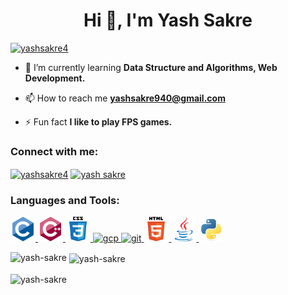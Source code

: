 <h1 align="center">Hi 👋, I'm Yash Sakre</h1>

<p align="left"> <a href="https://twitter.com/yashsakre4" target="blank"><img src="https://img.shields.io/twitter/follow/yashsakre4?logo=twitter&style=for-the-badge" alt="yashsakre4" /></a> </p>

- 🌱 I’m currently learning **Data Structure and Algorithms, Web Development.**

- 📫 How to reach me **yashsakre940@gmail.com**

- ⚡ Fun fact **I like to play FPS games.**

<h3 align="left">Connect with me:</h3>
<p align="left">
<a href="https://twitter.com/yashsakre4" target="blank"><img align="center" src="https://raw.githubusercontent.com/rahuldkjain/github-profile-readme-generator/master/src/images/icons/Social/twitter.svg" alt="yashsakre4" height="30" width="40" /></a>
<a href="https://www.linkedin.com/in/yash-sakre/" target="blank"><img align="center" src="https://raw.githubusercontent.com/rahuldkjain/github-profile-readme-generator/master/src/images/icons/Social/linked-in-alt.svg" alt="yash sakre" height="30" width="40" /></a>
</p>

<h3 align="left">Languages and Tools:</h3>
<p align="left"> <a href="https://www.cprogramming.com/" target="_blank"> <img src="https://raw.githubusercontent.com/devicons/devicon/master/icons/c/c-original.svg" alt="c" width="40" height="40"/> </a> <a href="https://www.w3schools.com/cpp/" target="_blank"> <img src="https://raw.githubusercontent.com/devicons/devicon/master/icons/cplusplus/cplusplus-original.svg" alt="cplusplus" width="40" height="40"/> </a> <a href="https://www.w3schools.com/css/" target="_blank"> <img src="https://raw.githubusercontent.com/devicons/devicon/master/icons/css3/css3-original-wordmark.svg" alt="css3" width="40" height="40"/> </a> <a href="https://cloud.google.com" target="_blank"> <img src="https://www.vectorlogo.zone/logos/google_cloud/google_cloud-icon.svg" alt="gcp" width="40" height="40"/> </a> <a href="https://git-scm.com/" target="_blank"> <img src="https://www.vectorlogo.zone/logos/git-scm/git-scm-icon.svg" alt="git" width="40" height="40"/> </a> <a href="https://www.w3.org/html/" target="_blank"> <img src="https://raw.githubusercontent.com/devicons/devicon/master/icons/html5/html5-original-wordmark.svg" alt="html5" width="40" height="40"/> </a> <a href="https://www.java.com" target="_blank"> <img src="https://raw.githubusercontent.com/devicons/devicon/master/icons/java/java-original.svg" alt="java" width="40" height="40"/> </a> <a href="https://www.python.org" target="_blank"> <img src="https://raw.githubusercontent.com/devicons/devicon/master/icons/python/python-original.svg" alt="python" width="40" height="40"/> </a> </p>

<p><img align="left" src="https://github-readme-stats.vercel.app/api/top-langs?username=yash-sakre&show_icons=true&locale=en&layout=compact" alt="yash-sakre" /></p>

<p>&nbsp;<img align="center" src="https://github-readme-stats.vercel.app/api?username=yash-sakre&show_icons=true&locale=en" alt="yash-sakre" /></p>

<p><img align="center" src="https://github-readme-streak-stats.herokuapp.com/?user=yash-sakre&" alt="yash-sakre" /></p>
